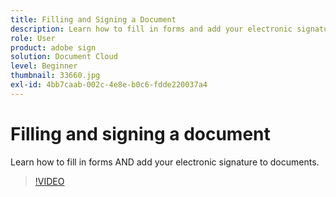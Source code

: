 ```yaml
---
title: Filling and Signing a Document
description: Learn how to fill in forms and add your electronic signature to documents
role: User
product: adobe sign
solution: Document Cloud
level: Beginner
thumbnail: 33660.jpg
exl-id: 4bb7caab-002c-4e8e-b0c6-fdde220037a4
---
```

# Filling and signing a document

Learn how to fill in forms AND add your electronic signature to documents.

>[!VIDEO](https://video.tv.adobe.com/v/33660?hidetitle=true)
